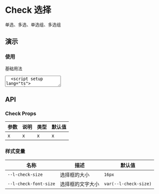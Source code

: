 # Check 选择

单选、多选、单选组、多选组

## 演示

<script setup>
  import { ref } from 'vue';
  import { Check, Checkbox } from "../../src";

  const checked1 = ref(false);
</script>

### 使用

基础用法

<ClientOnly>
  <CodePreview>
  <textarea lang="vue">
  <script setup lang="ts">
  </script>
  <template>
    <hr />
  </template>
  </textarea>
  <template #preview>
    <Check label="选项" v-model="checked1" type="checkbox"></Check>
    <hr />
  </template>
  </CodePreview>
</ClientOnly>

## API

### Check Props

<!-- prettier-ignore -->
| 参数 | 说明 | 类型 | 默认值 |
| --- | --- | --- | --- |
| x | x | x | x |

### 样式变量

<!-- prettier-ignore -->
| 名称 | 描述 | 默认值 |
| --- | --- | --- |
| `--l-check-size` | 选择框的大小 | `16px` |
| `--l-check-font-size` | 选择框的文字大小 | `var(--l-check-size)` |
